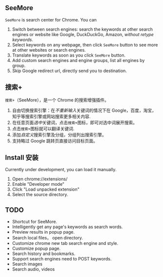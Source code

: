 ## SeeMore
`SeeMore` is search center for Chrome. You can

1. Switch between search engines: search the keywords at other search engines or website like Google, DuckDuckGo, Amazon, *without retype keywords*.
2. Select keywords on any webpage, then click `SeeMore` button to see more at other websites or search engines.
3. Translate keywords as soon as you click `SeeMore` button. 
3. Add custom search engines and engine groups, list all engines by group.
4. Skip Google redirect url, directly send you to destination.


## 搜索+
`搜索+`（SeeMore），是一个 Chrome 的搜索增强插件。

1. 自由切换搜索引擎：在*不重新输入*关键词的情况下在 Google，百度，淘宝，知乎等搜索引擎或网站搜索更多相关内容.
2. 在任意页面*选中*关键词，点击`搜索+`图标，即可对选中词展开搜索。
3. 点击`搜索+`图标就可以翻译关键词.
3. 添加*自定义*搜索引擎及分组，分组列出搜索引擎。
4. 支持略过 Google 跳转页直接访问目标页面。

## Install 安装
Currently under development, you can load it manually.

1. Open chrome://extensions/
2. Enable "Developer mode"
3. Click "Load unpacked extension"
4. Select the source directory.

## TODO

- Shortcut for SeeMore.
- Intelligently get any page's keywords as search words.
- Preview results in popup page.
- Search local files， open directory.
- Customize chrome new tab search engine and style.
- Customize popup page.
- Search history and bookmarks.
- Support search engines need to POST keywords.
- Search images
- Search audio, videos
